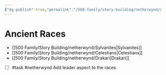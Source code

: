 ```yaml
---
{"dg-publish":true,"permalink":"/500-family/story-building/netherwynd/netherwynd-races/"}
---
```


# Ancient Races
- [[500 Family/Story Building/netherwynd/Sylvanites\|Sylvanites]]
- [[500 Family/Story Building/netherwynd/Celestians\|Celestians]]
- [[500 Family/Story Building/netherwynd/Drakari\|Drakari]]


- [ ] #task #netherwynd Add leader aspect to the races
